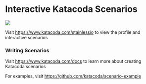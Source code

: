 # Interactive Katacoda Scenarios

[![](http://shields.katacoda.com/katacoda/stainlessio/count.svg)](https://www.katacoda.com/stainlessio "Get your profile on Katacoda.com")

Visit https://www.katacoda.com/stainlessio to view the profile and interactive scenarios

### Writing Scenarios
Visit https://www.katacoda.com/docs to learn more about creating Katacoda scenarios

For examples, visit https://github.com/katacoda/scenario-example
